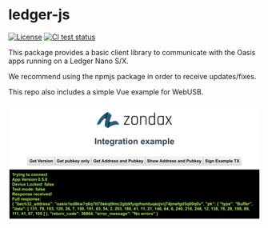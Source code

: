 # ledger-js

[![License](https://img.shields.io/badge/License-Apache%202.0-blue.svg)](https://opensource.org/licenses/Apache-2.0)
[![CI test status][github-ci-tests-badge]][github-ci-tests-link]

<!-- markdownlint-disable line-length -->
[github-ci-tests-badge]: https://github.com/oasisprotocol/ledger-js/workflows/ci-tests/badge.svg
[github-ci-tests-link]: https://github.com/oasisprotocol/ledger-js/actions?query=workflow:ci-tests+branch:master
<!-- markdownlint-enable line-length -->

This package provides a basic client library to communicate with the Oasis apps running on a Ledger Nano S/X.

We recommend using the npmjs package in order to receive updates/fixes.

This repo also includes a simple Vue example for WebUSB.

![Example](docs/example.png)
